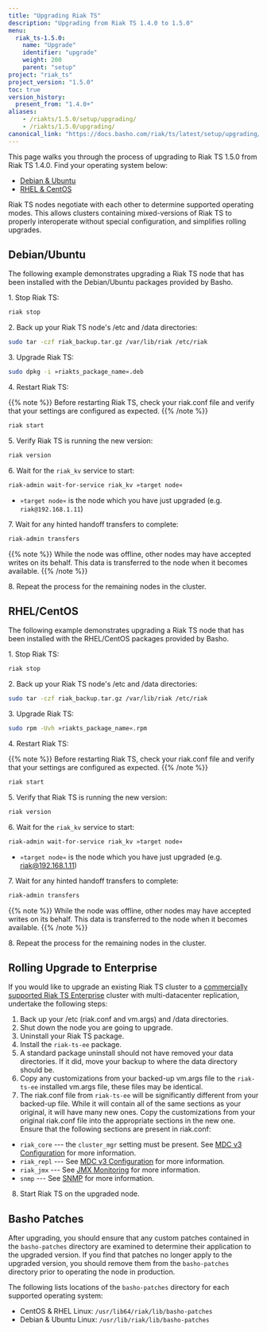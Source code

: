 ```yaml
---
title: "Upgrading Riak TS"
description: "Upgrading from Riak TS 1.4.0 to 1.5.0"
menu:
  riak_ts-1.5.0:
    name: "Upgrade"
    identifier: "upgrade"
    weight: 200
    parent: "setup"
project: "riak_ts"
project_version: "1.5.0"
toc: true
version_history:
  present_from: "1.4.0+"
aliases:
    - /riakts/1.5.0/setup/upgrading/
    - /riakts/1.5.0/upgrading/
canonical_link: "https://docs.basho.com/riak/ts/latest/setup/upgrading/"
---
```


[use admin commands]: /riak/kv/2.2.0/using/admin/commands
[use admin riak-admin]: /riak/kv/2.2.0/using/admin/riak-admin
[usage secondary-indexes]: /riak/kv/2.2.0/developing/usage/secondary-indexes
[riak ts enterprise]: http://basho.com/products/riak-ts/
[cluster ops mdc]: /riak/kv/2.2.0/using/cluster-operations/v3-multi-datacenter
[config v3 mdc]: /riak/kv/2.2.0/configuring/v3-multi-datacenter
[jmx monitor]: /riak/kv/2.2.0/using/reference/jmx
[snmp]: /riak/kv/2.2.0/using/reference/snmp


This page walks you through the process of upgrading to Riak TS 1.5.0 from Riak TS 1.4.0. Find your operating system below:

* [Debian & Ubuntu](#debianubuntu)
* [RHEL & CentOS](#rhelcentos)

Riak TS nodes negotiate with each other to determine supported
operating modes. This allows clusters containing mixed-versions of Riak TS to properly interoperate without special configuration, and simplifies rolling upgrades.


## Debian/Ubuntu

The following example demonstrates upgrading a Riak TS node that has been installed with the Debian/Ubuntu packages provided by Basho.

1\. Stop Riak TS:

```bash
riak stop
```

2\. Back up your Riak TS node's /etc and /data directories:

```bash
sudo tar -czf riak_backup.tar.gz /var/lib/riak /etc/riak
```

3\. Upgrade Riak TS:

```bash
sudo dpkg -i »riakts_package_name«.deb
```

4\. Restart Riak TS:

{{% note %}}
Before restarting Riak TS, check your riak.conf file and verify that your settings are configured as expected.
{{% /note %}}

```bash
riak start
```

5\. Verify Riak TS is running the new version:

```bash
riak version
```

6\. Wait for the `riak_kv` service to start:

```bash
riak-admin wait-for-service riak_kv »target node«
```

* `»target node«` is the node which you have just upgraded (e.g.
`riak@192.168.1.11`)

7\. Wait for any hinted handoff transfers to complete:

```bash
riak-admin transfers
```

{{% note %}}
While the node was offline, other nodes may have accepted writes on its behalf. This data is transferred to the node when it becomes available.
{{% /note %}}

8\. Repeat the process for the remaining nodes in the cluster.


## RHEL/CentOS

The following example demonstrates upgrading a Riak TS node that has been installed with the RHEL/CentOS packages provided by Basho.

1\. Stop Riak TS:

```bash
riak stop
```

2\. Back up your Riak TS node's /etc and /data directories:

```bash
sudo tar -czf riak_backup.tar.gz /var/lib/riak /etc/riak
```

3\. Upgrade Riak TS:

```bash
sudo rpm -Uvh »riakts_package_name«.rpm
```

4\. Restart Riak TS:

{{% note %}}
Before restarting Riak TS, check your riak.conf file and verify that your settings are configured as expected.
{{% /note %}}

```bash
riak start
```

5\. Verify that Riak TS is running the new version:

```bash
riak version
```

6\. Wait for the `riak_kv` service to start:

```bash
riak-admin wait-for-service riak_kv »target node«
```

* `»target node«` is the node which you have just upgraded (e.g.
riak@192.168.1.11)

7\. Wait for any hinted handoff transfers to complete:

```bash
riak-admin transfers
```

{{% note %}}
While the node was offline, other nodes may have accepted writes on its
behalf. This data is transferred to the node when it becomes available.
{{% /note %}}

8\. Repeat the process for the remaining nodes in the cluster.


## Rolling Upgrade to Enterprise

If you would like to upgrade an existing Riak TS cluster to a [commercially supported Riak TS Enterprise][riak ts enterprise] cluster with multi-datacenter replication, undertake the following steps:

1. Back up your /etc (riak.conf and vm.args) and /data
directories.
2. Shut down the node you are going to upgrade.
3. Uninstall your Riak TS package.
4. Install the `riak-ts-ee` package.
5. A standard package uninstall should not have removed your data
   directories. If it did, move your backup to where the data directory
   should be.
6. Copy any customizations from your backed-up vm.args file to the
   `riak-ts-ee` installed vm.args file, these files may be identical.
7. The riak.conf file from `riak-ts-ee` will be significantly different from your backed-up file. While it will contain all of the same sections as your original, it will have many new ones. Copy the customizations from your original riak.conf file into the appropriate sections in the new one. Ensure that the following sections are present in riak.conf:
  * `riak_core` --- the `cluster_mgr` setting must be present. See [MDC v3 Configuration][config v3 mdc] for more information.
  * `riak_repl` --- See [MDC v3 Configuration][config v3 mdc] for more information.
  * `riak_jmx` --- See [JMX Monitoring][jmx monitor] for more information.
  * `snmp` --- See [SNMP][snmp] for more information.
8. Start Riak TS on the upgraded node.

## Basho Patches

After upgrading, you should ensure that any custom patches contained in
the `basho-patches` directory are examined to determine their
application to the upgraded version. If you find that patches no longer
apply to the upgraded version, you should remove them from the
`basho-patches` directory prior to operating the node in production.

The following lists locations of the `basho-patches` directory for
each supported operating system:

- CentOS & RHEL Linux: `/usr/lib64/riak/lib/basho-patches`
- Debian & Ubuntu Linux: `/usr/lib/riak/lib/basho-patches`